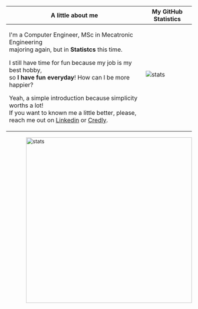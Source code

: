 |A little about me | My GitHub Statistics |
|------------------|-------------------|
|<p>I'm a Computer Engineer, MSc in Mecatronic Engineering <br> majoring again, but in **Statistcs** this time.</p> <p>I still have time for fun because my job is my best hobby,<br> so **I have fun everyday**! How can I be more happier?</p> <p>Yeah, a simple introduction because simplicity worths a lot! <br> If you want to known me a little better, please, reach me out on [Linkedin](https://www.linkedin.com/in/thyarles) or [Credly](https://www.credly.com/users/thyarles/badges).|<img src="https://github-readme-stats.vercel.app/api?username=thyarles&show_icons=true&theme=light&count_private=true&hide_title=true" alt="stats"></p>|

<img src="https://media-exp1.licdn.com/dms/image/C4E22AQHenATWnzpdyA/feedshare-shrink_800/0/1641973776197?e=1645056000&v=beta&t=ru08Sk-nVBNe4Gr5q4aJxTqcNPY3KzvVvuEUZ8iLZzI" alt="stats" width="450" height="450" align="right">

